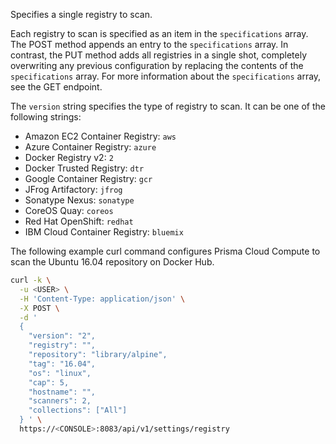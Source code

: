 Specifies a single registry to scan.

Each registry to scan is specified as an item in the `specifications` array.
The POST method appends an entry to the `specifications` array.
In contrast, the PUT method adds all registries in a single shot, completely overwriting any previous configuration by replacing the contents of the `specifications` array.
For more information about the `specifications` array, see the GET endpoint.

The `version` string specifies the type of registry to scan.
It can be one of the following strings:

* Amazon EC2 Container Registry: `aws`
* Azure Container Registry: `azure`
* Docker Registry v2: `2`
* Docker Trusted Registry: `dtr`
* Google Container Registry: `gcr`
* JFrog Artifactory: `jfrog`
* Sonatype Nexus: `sonatype`
* CoreOS Quay: `coreos`
* Red Hat OpenShift: `redhat`
* IBM Cloud Container Registry: `bluemix`

The following example curl command configures Prisma Cloud Compute to scan the Ubuntu 16.04 repository on Docker Hub.

```bash
curl -k \
  -u <USER> \
  -H 'Content-Type: application/json' \
  -X POST \
  -d '
  {
    "version": "2",
    "registry": "",
    "repository": "library/alpine",
    "tag": "16.04",
    "os": "linux",
    "cap": 5,
    "hostname": "",
    "scanners": 2,
    "collections": ["All"]
  } ' \
  https://<CONSOLE>:8083/api/v1/settings/registry
```
